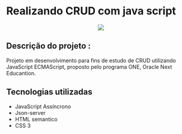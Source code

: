 # Realizando CRUD com java script



<p align="center">
<img src='https://img.shields.io/badge/STATUS-EM%20DESENVOLVIMENTO-brightgreen'>
</p>


## Descrição do projeto :

Projeto em desenvolvimento para fins de estudo de CRUD utilizando JavaScript ECMAScript, proposto pelo programa ONE, Oracle Next Educantion.


## Tecnologias utilizadas
* JavaScript Assíncrono
* Json-server
* HTML semantico
* CSS 3